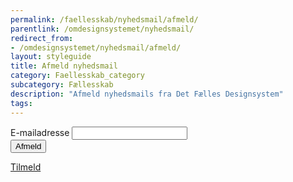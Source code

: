 ```yaml
---
permalink: /faellesskab/nyhedsmail/afmeld/
parentlink: /omdesignsystemet/nyhedsmail/
redirect_from:
- /omdesignsystemet/nyhedsmail/afmeld/
layout: styleguide
title: Afmeld nyhedsmail
category: Faellesskab_category
subcategory: Fællesskab
description: "Afmeld nyhedsmails fra Det Fælles Designsystem"
tags:
---
```

   
<div class="alert alert-success d-none" id="newsletter-message" role="alert">
    <div class="alert-body">
        <p class="alert-text"></p>
    </div>
</div>
<div class="newsletter-container">
    <form method="post" action="." id="newsform">
        <div class="form-group">
            <label for="i_newsform_email" class="form-label">E-mailadresse</label>
            <span class="form-error-message d-none"></span>
            <input type="text" class="form-input" id="i_newsform_email" name="i_email" value="" />
            <input type="hidden" id="i_newsform_navn" name="i_navn" value="" />
            <input type="hidden" id="i_newsform_segment" name="i_segment" value="" />
        </div>
        <button id="Frameld" class="button button-primary mt-9" type="button" name="Tilmeld" title="Tilmeld" value="Tilmeld">Afmeld</button>
        <p class="mt-7 pt-0">
        <a href="/faellesskab/nyhedsmail/">Tilmeld</a>
        </p>
    </form>
</div>
